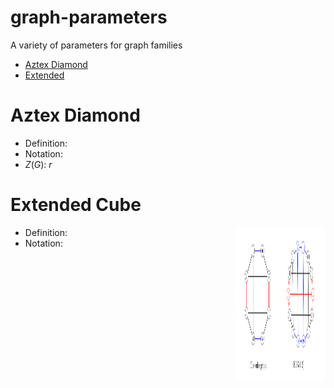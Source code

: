 # graph-parameters
A variety of parameters for graph families

- [Aztex Diamond](#aztex-diamond)
- [Extended](#extended-cube)

# Aztex Diamond

 - Definition:
 - Notation:
 - $Z(G)$: $r$

# Extended Cube

<img src="./images/extended-cube.png" align="right" width="144" height="244" />

 - Definition:
 - Notation:
